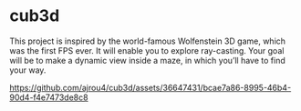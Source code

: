 # cub3d
 This project is inspired by the world-famous Wolfenstein 3D game, which was the first FPS ever. It will enable you to explore ray-casting. Your goal will be to make a dynamic view inside a maze, in which you’ll have to find your way.


https://github.com/ajrou4/cub3d/assets/36647431/bcae7a86-8995-46b4-90d4-f4e7473de8c8

